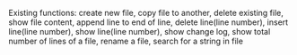 Existing functions:
create new file,
copy file to another,
delete existing file,
show file content,
append line to end of line,
delete line(line number),
insert line(line number),
show line(line number),
show change log,
show total number of lines of a file,
rename a file,
search for a string in file
